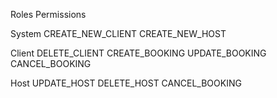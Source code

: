 Roles
Permissions

System
    CREATE_NEW_CLIENT
    CREATE_NEW_HOST

Client
    DELETE_CLIENT
    CREATE_BOOKING
    UPDATE_BOOKING
    CANCEL_BOOKING 

Host
    UPDATE_HOST
    DELETE_HOST
    CANCEL_BOOKING
